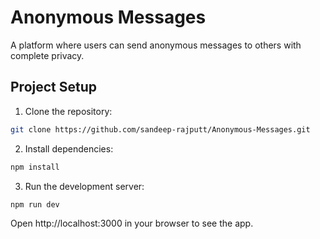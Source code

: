 # Anonymous Messages

A platform where users can send anonymous messages to others with complete privacy.

## Project Setup

1. Clone the repository:

```bash
git clone https://github.com/sandeep-rajputt/Anonymous-Messages.git
```

2. Install dependencies:

```bash
npm install
```

3. Run the development server:

```bash
npm run dev

```

Open http://localhost:3000 in your browser to see the app.
